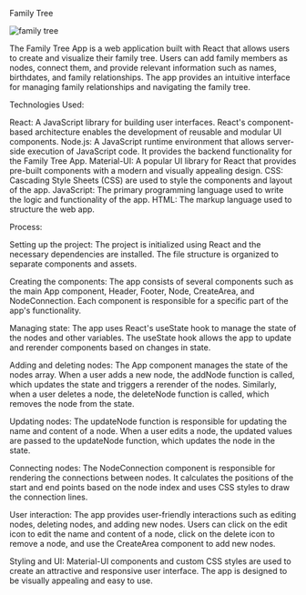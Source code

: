Family Tree

![family tree](https://github.com/Marc0des/family-tree/assets/107538690/5d19084d-2c80-429a-b73f-3326184b947b)

The Family Tree App is a web application built with React that allows users to create and visualize their family tree. Users can add family members as nodes, connect them, and provide relevant information such as names, birthdates, and family relationships. The app provides an intuitive interface for managing family relationships and navigating the family tree.

Technologies Used:

React: A JavaScript library for building user interfaces. React's component-based architecture enables the development of reusable and modular UI components.
Node.js: A JavaScript runtime environment that allows server-side execution of JavaScript code. It provides the backend functionality for the Family Tree App.
Material-UI: A popular UI library for React that provides pre-built components with a modern and visually appealing design.
CSS: Cascading Style Sheets (CSS) are used to style the components and layout of the app.
JavaScript: The primary programming language used to write the logic and functionality of the app.
HTML: The markup language used to structure the web app.

Process:

Setting up the project: The project is initialized using React and the necessary dependencies are installed. The file structure is organized to separate components and assets.

Creating the components: The app consists of several components such as the main App component, Header, Footer, Node, CreateArea, and NodeConnection. Each component is responsible for a specific part of the app's functionality.

Managing state: The app uses React's useState hook to manage the state of the nodes and other variables. The useState hook allows the app to update and rerender components based on changes in state.

Adding and deleting nodes: The App component manages the state of the nodes array. When a user adds a new node, the addNode function is called, which updates the state and triggers a rerender of the nodes. Similarly, when a user deletes a node, the deleteNode function is called, which removes the node from the state.

Updating nodes: The updateNode function is responsible for updating the name and content of a node. When a user edits a node, the updated values are passed to the updateNode function, which updates the node in the state.

Connecting nodes: The NodeConnection component is responsible for rendering the connections between nodes. It calculates the positions of the start and end points based on the node index and uses CSS styles to draw the connection lines.

User interaction: The app provides user-friendly interactions such as editing nodes, deleting nodes, and adding new nodes. Users can click on the edit icon to edit the name and content of a node, click on the delete icon to remove a node, and use the CreateArea component to add new nodes.

Styling and UI: Material-UI components and custom CSS styles are used to create an attractive and responsive user interface. The app is designed to be visually appealing and easy to use.
